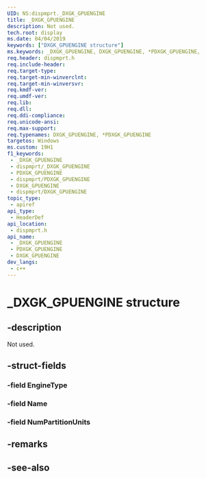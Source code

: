```yaml
---
UID: NS:dispmprt._DXGK_GPUENGINE
title: _DXGK_GPUENGINE
description: Not used.
tech.root: display
ms.date: 04/04/2019
keywords: ["DXGK_GPUENGINE structure"]
ms.keywords: _DXGK_GPUENGINE, DXGK_GPUENGINE, *PDXGK_GPUENGINE,
req.header: dispmprt.h
req.include-header: 
req.target-type: 
req.target-min-winverclnt: 
req.target-min-winversvr: 
req.kmdf-ver: 
req.umdf-ver: 
req.lib: 
req.dll: 
req.ddi-compliance: 
req.unicode-ansi: 
req.max-support: 
req.typenames: DXGK_GPUENGINE, *PDXGK_GPUENGINE
targetos: Windows
ms.custom: 19H1
f1_keywords:
 - _DXGK_GPUENGINE
 - dispmprt/_DXGK_GPUENGINE
 - PDXGK_GPUENGINE
 - dispmprt/PDXGK_GPUENGINE
 - DXGK_GPUENGINE
 - dispmprt/DXGK_GPUENGINE
topic_type:
 - apiref
api_type:
 - HeaderDef
api_location:
 - dispmprt.h
api_name:
 - _DXGK_GPUENGINE
 - PDXGK_GPUENGINE
 - DXGK_GPUENGINE
dev_langs:
 - c++
---
```


# _DXGK_GPUENGINE structure


## -description

Not used.

## -struct-fields

### -field EngineType

### -field Name

### -field NumPartitionUnits

## -remarks

## -see-also

